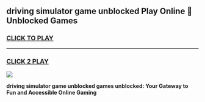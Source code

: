 
## driving simulator game unblocked Play Online 👋 Unblocked Games
<h3>
<a href="https://premium.freeplayer.one?title=driving_simulator_game_unblocked&ref=19F">CLICK TO PLAY</a></h3>
<hr>

<h3>
<a href="https://premium.freeplayer.one?title=driving_simulator_game_unblocked&ref=19F">CLICK 2 PLAY</a>
  
</h3>

<a href="https://premium.freeplayer.one?title=driving_simulator_game_unblocked&ref=19F"><img src="https://clearcache.store/games.png"></a>


**driving simulator game unblocked games unblocked: Your Gateway to Fun and Accessible Online Gaming**
